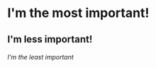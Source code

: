 <html>
    <head>
    </head>
    <body>
        <h1>I'm the most important!</h1>
        <h2>I'm less important!</h2>
        <h6>I'm the least important</h6>
    </body>
</html>
